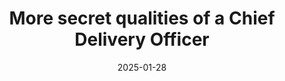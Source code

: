 ---
title: More secret qualities of a Chief Delivery Officer
description: A longer look at some more skills and characteristics that are important for a CDO
layout: page.njk
jumbotron: |
  Beyond communication and advocacy, there's several skills, characteristics and capabilities that a Chief Delivery Officer will need.

  Let's look at each in turn.
pending: true
date: 2025-01-28
eleventyNavigation:
  key: Other important qualities
  parent: What makes a CDO?
  root: Handbook
  order: 40
tags:
  - '#handbookWhat'
meta:
  title: More secret qualities of a Chief Delivery Officer
  description: A longer look at some more skills and characteristics that are important for a CDO
---